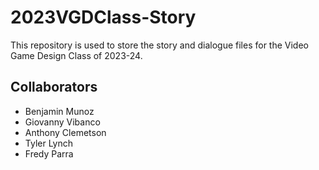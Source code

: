 # 2023VGDClass-Story
This repository is used to store the story and dialogue files for the Video Game Design Class of 2023-24.

## Collaborators
- Benjamin Munoz
- Giovanny Vibanco
- Anthony Clemetson
- Tyler Lynch
- Fredy Parra
